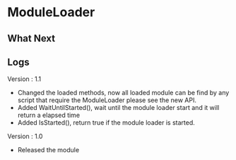 # ModuleLoader

## What Next

## Logs

Version : 1.1
- Changed the loaded methods, now all loaded module can be find by any script that require the ModuleLoader please see the new API.
- Added WaitUntilStarted(), wait until the module loader start and it will return a elapsed time
- Added IsStarted(), return true if the module loader is started.

Version : 1.0
- Released the module
